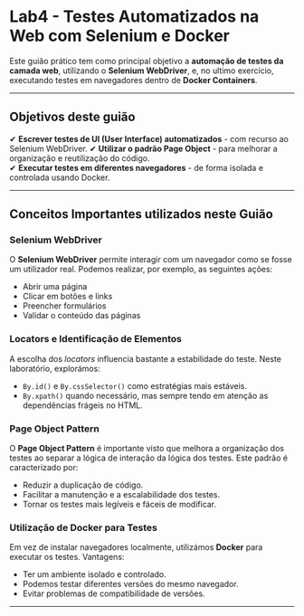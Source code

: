 # Lab4 - Testes Automatizados na Web com Selenium e Docker

Este guião prático tem como principal objetivo a **automação de testes da camada web**, utilizando o **Selenium WebDriver**, e, no ultimo exercício, executando testes em navegadores dentro de **Docker Containers**.

---

## Objetivos deste guião

✔ **Escrever testes de UI (User Interface) automatizados** - com recurso ao Selenium WebDriver.
✔ **Utilizar o padrão Page Object** - para melhorar a organização e reutilização do código.  
✔ **Executar testes em diferentes navegadores** - de forma isolada e controlada usando Docker.

---

## Conceitos Importantes utilizados neste Guião

### **Selenium WebDriver**
O **Selenium WebDriver** permite interagir com um navegador como se fosse um utilizador real. Podemos realizar, por exemplo, as seguintes ações:
- Abrir uma página
- Clicar em botões e links
- Preencher formulários
- Validar o conteúdo das páginas

### **Locators e Identificação de Elementos**
A escolha dos *locators* influencia bastante a estabilidade do teste. Neste laboratório, explorámos:
- `By.id()` e `By.cssSelector()` como estratégias mais estáveis.  
- `By.xpath()` quando necessário, mas sempre tendo em atenção as dependências frágeis no HTML.  

### **Page Object Pattern**
O **Page Object Pattern** é importante visto que melhora a organização dos testes ao separar a lógica de interação da lógica dos testes. Este padrão é caracterizado por:
- Reduzir a duplicação de código.  
- Facilitar a manutenção e a escalabilidade dos testes.  
- Tornar os testes mais legíveis e fáceis de modificar.  

### **Utilização de Docker para Testes**
Em vez de instalar navegadores localmente, utilizámos **Docker** para executar os testes. Vantagens:
- Ter um ambiente isolado e controlado.  
- Podemos testar diferentes versões do mesmo navegador.  
- Evitar problemas de compatibilidade de versões.  

---
